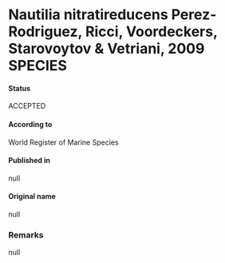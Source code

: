 Nautilia nitratireducens Perez-Rodriguez, Ricci, Voordeckers, Starovoytov & Vetriani, 2009 SPECIES
=======

#### Status
ACCEPTED

#### According to
World Register of Marine Species

#### Published in
null

#### Original name
null

### Remarks
null